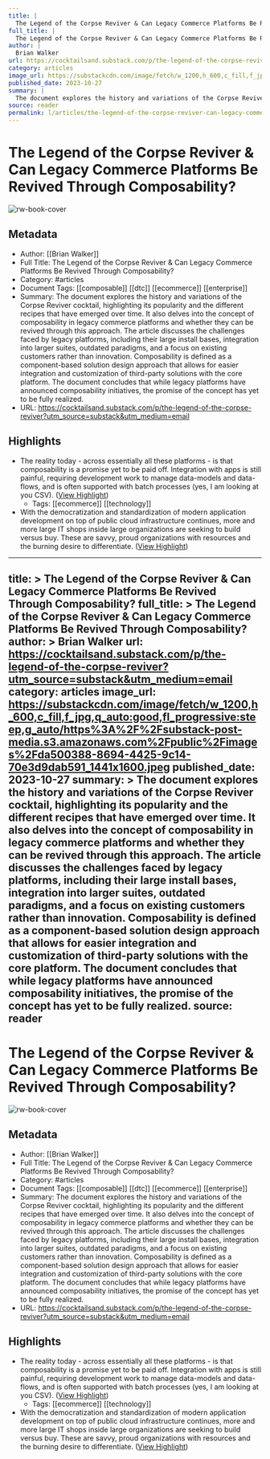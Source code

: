 ```yaml
---
title: |
  The Legend of the Corpse Reviver & Can Legacy Commerce Platforms Be Revived Through Composability?
full_title: |
  The Legend of the Corpse Reviver & Can Legacy Commerce Platforms Be Revived Through Composability?
author: |
  Brian Walker
url: https://cocktailsand.substack.com/p/the-legend-of-the-corpse-reviver?utm_source=substack&utm_medium=email
category: articles
image_url: https://substackcdn.com/image/fetch/w_1200,h_600,c_fill,f_jpg,q_auto:good,fl_progressive:steep,g_auto/https%3A%2F%2Fsubstack-post-media.s3.amazonaws.com%2Fpublic%2Fimages%2Fda500388-8694-4425-9c14-70e3d9dab591_1441x1600.jpeg
published_date: 2023-10-27
summary: |
  The document explores the history and variations of the Corpse Reviver cocktail, highlighting its popularity and the different recipes that have emerged over time. It also delves into the concept of composability in legacy commerce platforms and whether they can be revived through this approach. The article discusses the challenges faced by legacy platforms, including their large install bases, integration into larger suites, outdated paradigms, and a focus on existing customers rather than innovation. Composability is defined as a component-based solution design approach that allows for easier integration and customization of third-party solutions with the core platform. The document concludes that while legacy platforms have announced composability initiatives, the promise of the concept has yet to be fully realized.
source: reader
permalink: l/articles/the-legend-of-the-corpse-reviver-can-legacy-commerce-platforms-be-revived-through-composability
---
```

# The Legend of the Corpse Reviver & Can Legacy Commerce Platforms Be Revived Through Composability?

![rw-book-cover](https://substackcdn.com/image/fetch/w_1200,h_600,c_fill,f_jpg,q_auto:good,fl_progressive:steep,g_auto/https%3A%2F%2Fsubstack-post-media.s3.amazonaws.com%2Fpublic%2Fimages%2Fda500388-8694-4425-9c14-70e3d9dab591_1441x1600.jpeg)

## Metadata
- Author: [[Brian Walker]]
- Full Title: The Legend of the Corpse Reviver & Can Legacy Commerce Platforms Be Revived Through Composability?
- Category: #articles
- Document Tags: [[composable]] [[dtc]] [[ecommerce]] [[enterprise]] 
- Summary: The document explores the history and variations of the Corpse Reviver cocktail, highlighting its popularity and the different recipes that have emerged over time. It also delves into the concept of composability in legacy commerce platforms and whether they can be revived through this approach. The article discusses the challenges faced by legacy platforms, including their large install bases, integration into larger suites, outdated paradigms, and a focus on existing customers rather than innovation. Composability is defined as a component-based solution design approach that allows for easier integration and customization of third-party solutions with the core platform. The document concludes that while legacy platforms have announced composability initiatives, the promise of the concept has yet to be fully realized.
- URL: https://cocktailsand.substack.com/p/the-legend-of-the-corpse-reviver?utm_source=substack&utm_medium=email

## Highlights
- The reality today - across essentially all these platforms - is that composability is a promise yet to be paid off. Integration with apps is still painful, requiring development work to manage data-models and data-flows, and is often supported with batch processes (yes, I am looking at you CSV). ([View Highlight](https://read.readwise.io/read/01hjng64ma17y9a4jfff50ykmm))
    - Tags: [[ecommerce]] [[technology]] 
- With the democratization and standardization of modern application development on top of public cloud infrastructure continues, more and more large IT shops inside large organizations are seeking to build versus buy. These are savvy, proud organizations with resources and the burning desire to differentiate. ([View Highlight](https://read.readwise.io/read/01hjngb1fbd9spsatzkfyzytk5))


---
title: >
  The Legend of the Corpse Reviver & Can Legacy Commerce Platforms Be Revived Through Composability?
full_title: >
  The Legend of the Corpse Reviver & Can Legacy Commerce Platforms Be Revived Through Composability?
author: >
  Brian Walker
url: https://cocktailsand.substack.com/p/the-legend-of-the-corpse-reviver?utm_source=substack&utm_medium=email
category: articles
image_url: https://substackcdn.com/image/fetch/w_1200,h_600,c_fill,f_jpg,q_auto:good,fl_progressive:steep,g_auto/https%3A%2F%2Fsubstack-post-media.s3.amazonaws.com%2Fpublic%2Fimages%2Fda500388-8694-4425-9c14-70e3d9dab591_1441x1600.jpeg
published_date: 2023-10-27
summary: >
  The document explores the history and variations of the Corpse Reviver cocktail, highlighting its popularity and the different recipes that have emerged over time. It also delves into the concept of composability in legacy commerce platforms and whether they can be revived through this approach. The article discusses the challenges faced by legacy platforms, including their large install bases, integration into larger suites, outdated paradigms, and a focus on existing customers rather than innovation. Composability is defined as a component-based solution design approach that allows for easier integration and customization of third-party solutions with the core platform. The document concludes that while legacy platforms have announced composability initiatives, the promise of the concept has yet to be fully realized.
source: reader
---
# The Legend of the Corpse Reviver & Can Legacy Commerce Platforms Be Revived Through Composability?

![rw-book-cover](https://substackcdn.com/image/fetch/w_1200,h_600,c_fill,f_jpg,q_auto:good,fl_progressive:steep,g_auto/https%3A%2F%2Fsubstack-post-media.s3.amazonaws.com%2Fpublic%2Fimages%2Fda500388-8694-4425-9c14-70e3d9dab591_1441x1600.jpeg)

## Metadata
- Author: [[Brian Walker]]
- Full Title: The Legend of the Corpse Reviver & Can Legacy Commerce Platforms Be Revived Through Composability?
- Category: #articles
- Document Tags: [[composable]] [[dtc]] [[ecommerce]] [[enterprise]] 
- Summary: The document explores the history and variations of the Corpse Reviver cocktail, highlighting its popularity and the different recipes that have emerged over time. It also delves into the concept of composability in legacy commerce platforms and whether they can be revived through this approach. The article discusses the challenges faced by legacy platforms, including their large install bases, integration into larger suites, outdated paradigms, and a focus on existing customers rather than innovation. Composability is defined as a component-based solution design approach that allows for easier integration and customization of third-party solutions with the core platform. The document concludes that while legacy platforms have announced composability initiatives, the promise of the concept has yet to be fully realized.
- URL: https://cocktailsand.substack.com/p/the-legend-of-the-corpse-reviver?utm_source=substack&utm_medium=email

## Highlights
- The reality today - across essentially all these platforms - is that composability is a promise yet to be paid off. Integration with apps is still painful, requiring development work to manage data-models and data-flows, and is often supported with batch processes (yes, I am looking at you CSV). ([View Highlight](https://read.readwise.io/read/01hjng64ma17y9a4jfff50ykmm))
    - Tags: [[ecommerce]] [[technology]] 
- With the democratization and standardization of modern application development on top of public cloud infrastructure continues, more and more large IT shops inside large organizations are seeking to build versus buy. These are savvy, proud organizations with resources and the burning desire to differentiate. ([View Highlight](https://read.readwise.io/read/01hjngb1fbd9spsatzkfyzytk5))


